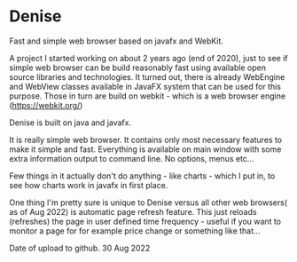 # Denise
Fast and simple web browser based on javafx and WebKit.


A project I started working on about 2 years ago (end of 2020), just to see if simple web browser can be build reasonably fast using available open source libraries and technologies. 
It turned out, there is already WebEngine and WebView classes available in JavaFX system that can be used for this purpose. Those in turn are build on webkit - which is a web browser engine (https://webkit.org/)

Denise is built on java and javafx.

It is really simple web browser. It contains only most necessary features to make it simple and fast. Everything is available on main window with some extra information output to command line. No options, menus etc...

Few things in it actually don't do anything - like charts - which I put in, to see how charts work in javafx in first place.

One thing I'm pretty sure is unique to Denise versus all other web browsers( as of Aug 2022) is automatic page refresh feature. This just reloads (refreshes) the page in user defined time frequency - useful if you want to monitor a page for for example price change or something like that...


Date of upload to github.
30 Aug 2022
